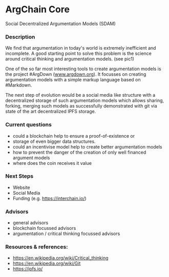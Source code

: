 # ArgChain Core
Social Decentralized Argumentation Models (SDAM)

### Description
We find that argumentation in today's world is extremely inefficient and incomplete. A good starting point to solve this problem is the science around critical thinking and argumentation models. (see pic1)

One of the so far most interesting tools to create argumentation models is the project #ArgDown (www.argdown.org). It focusses on creating argumentation models with a simple markup language based on #Markdown.

The next step of evolution would be a social media like structure with a decentralized storage of such argumentation models which allows sharing, forking, merging such models as successfully demonstrated with git via state of the art decentralized IPFS storage.

### Current questions
- could a blockchain help to ensure a proof-of-existence or
- storage of even bigger data structures. 
- could an incentivise model help to create better argumentation models
- how to prevent the danger of the creation of only well financed argument models
- where does the coin receives it value

### Next Steps
- Website
- Social Media
- Funding (e.g. https://interchain.io/)

### Advisors
- general advisors 
- blockchain focussed advisors 
- argumentation / critical thinking focussed advisors

### Resources & references:
- https://en.wikipedia.org/wiki/Critical_thinking
- https://en.wikipedia.org/wiki/Git
- https://ipfs.io/
